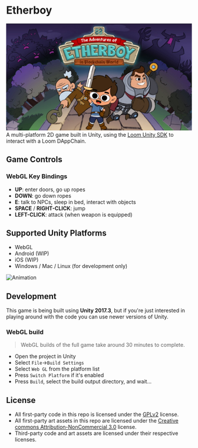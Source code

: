 # Etherboy

![Header](/etherboy.jpg)
A multi-platform 2D game built in Unity, using the [Loom Unity SDK][] to interact with a Loom DAppChain.

## Game Controls

### WebGL Key Bindings

- **UP**: enter doors, go up ropes
- **DOWN**: go down ropes
- **E**: talk to NPCs, sleep in bed, interact with objects
- **SPACE** / **RIGHT-CLICK**: jump
- **LEFT-CLICK**: attack (when weapon is equipped)

## Supported Unity Platforms

- WebGL
- Android (WIP)
- iOS (WIP)
- Windows / Mac / Linux (for development only)

![Animation](https://loomx.io/developers/img/etherboy-clip.gif)

## Development

This game is being built using **Unity 2017.3**, but if you're just interested in playing around
with the code you can use newer versions of Unity.

### WebGL build

> WebGL builds of the full game take around 30 minutes to complete.

- Open the project in Unity
- Select `File`->`Build Settings`
- Select `Web GL` from the platform list
- Press `Switch Platform` if it's enabled
- Press `Build`, select the build output directory, and wait...

## License

- All first-party code in this repo is licensed under the [GPLv2](https://www.gnu.org/licenses/old-licenses/gpl-2.0.en.html) license.
- All first-party art assets in this repo are licensed under the [Creative commons Attribution-NonCommercial 3.0](https://creativecommons.org/licenses/by-nc/3.0/us/) license.
- Third-party code and art assets are licensed under their respective licenses.


[Loom Unity SDK]: https://github.com/loomnetwork/unity3d-sdk
